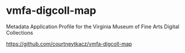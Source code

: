 # vmfa-digcoll-map
Metadata Application Profile for the Virginia Museum of Fine Arts Digital Collections

https://github.com/courtneytkacz/vmfa-digcoll-map
